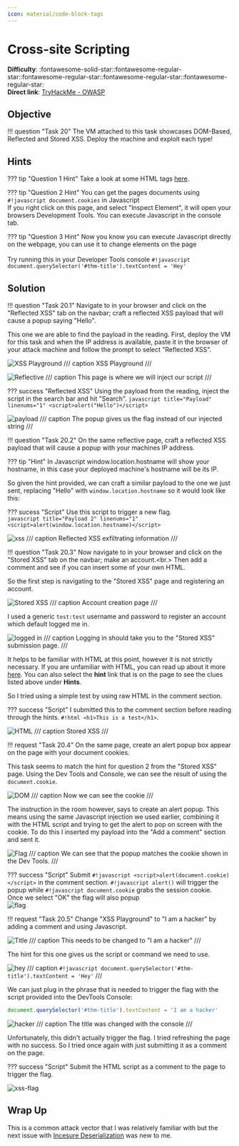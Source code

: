 ```yaml
---
icon: material/code-block-tags
---
```


# Cross-site Scripting

**Difficulty**: :fontawesome-solid-star::fontawesome-regular-star::fontawesome-regular-star::fontawesome-regular-star::fontawesome-regular-star:<br/>
**Direct link**: [TryHackMe - OWASP](https://tryhackme.com/room/owasptop10)

## Objective

!!! question "Task 20"
    The VM attached to this task showcases DOM-Based, Reflected and Stored XSS. Deploy the machine and exploit each type!

## Hints

??? tip "Question 1 Hint"
    Take a look at some HTML tags [here](https://www.w3schools.com/html/default.asp).

??? tip "Question 2 Hint"
    You can get the pages documents using `#!javascript document.cookies` in Javascript<br/>
    If you right click on this page, and select "Inspect Element", it will open your browsers Development Tools. You can execute Javascript in the console tab.<br/>

??? tip "Question 3 Hint"
    Now you know you can execute Javascript directly on the webpage, you can use it to change elements on the page<br/>
    <br/>
    Try running this in your Developer Tools console `#!javascript document.querySelector('#thm-title').textContent = 'Hey'`

## Solution

!!! question "Task 20.1"
    Navigate to <IP ADDRESS> in your browser and click on the "Reflected XSS" tab on the navbar; craft a reflected XSS payload that will cause a popup saying "Hello".

This one we are able to find the payload in the reading. First, deploy the VM for this task and when the IP address is available, paste it in the browser of your attack machine and follow the prompt to select "Reflected XSS". 

![XSS Playground](../img/objectives/o7/xss-playground-reflective.png)
/// caption
XSS Playground
///

![Reflective](../img/objectives/o7/reflective.png)
/// caption
This page is where we will inject our script
///

??? success "Reflected XSS"
    Using the payload from the reading, inject the script in the search bar and hit "Search".
    ```javascript title="Payload" linenums="1"
    <script>alert("Hello")</script>
    ```

![payload](../img/objectives/o7/payload-reflected.png)
/// caption
The popup gives us the flag instead of our injected string
///

!!! question "Task 20.2"
    On the same reflective page, craft a reflected XSS payload that will cause a popup with your machines IP address.

??? tip "Hint"
    In Javascript window.location.hostname will show your hostname, in this case your deployed machine's hostname will be its IP.

So given the hint provided, we can craft a similar payload to the one we just sent, replacing "Hello" with `window.location.hostname` so it would look like this:

??? sucess "Script"
    Use this script to trigger a new flag.<br/>
    ```javascript title="Payload 2" linenums="1"
    <script>alert(window.location.hostname)</script>
    ```

![xss](../img/objectives/o7/reflected.png)
/// caption
Reflected XSS exfiltrating information
///

!!! question "Task 20.3"
    Now navigate to <IP ADDRESS> in your browser and click on the "Stored XSS" tab on the navbar; make an account.<br.>
    Then add a comment and see if you can insert some of your own HTML.

So the first step is navigating to the "Stored XSS" page and registering an account.

![Stored XSS](../img/objectives/o7/xss-playground-stored.png)
/// caption
Account creation page
///

I used a generic `test:test` username and password to register an account which default logged me in.

![logged in](../img/objectives/o7/logged-in.png)
/// caption
Logging in should take you to the "Stored XSS" submission page.
///

It helps to be familiar with HTML at this point, however it is not strictly necessary. If you are unfamiliar with HTML, you can read up about it more [here](https://www.w3schools.com/html/default.asp). You can also select the **hint** link that is on the page to see the clues listed above under **Hints**. 

So I tried using a simple test by using raw HTML in the comment section. 

??? success "Script"
    I submitted this to the comment section before reading through the hints. `#!html <h1>This is a test</h1>`. 

![HTML](../img/objectives/o7/stored1.png)
/// caption
Stored XSS
///

!!! request "Task 20.4"
    On the same page, create an alert popup box appear on the page with your document cookies.

This task seems to match the hint for question 2 from the "Stored XSS" page. Using the Dev Tools and Console, we can see the result of using the `document.cookie`.

![DOM](../img/objectives/o7/DOM.png)
/// caption
Now we can see the cookie
///

The instruction in the room however, says to create an alert popup. This means using the same Javascript injection we used earlier, combining it with the HTML script and trying to get the alert to pop on screen with the cookie. To do this I inserted my payload into the "Add a comment" section and sent it. 

![Flag](../img/objectives/o7/cookie.png)
/// caption
We can see that the popup matches the cookie shown in the Dev Tools. 
///

??? success "Script"
    Submit `#!javascript <script>alert(document.cookie)</script>` in the comment section. `#!javascript alert()` will trigger the popup while `#!javascript document.cookie` grabs the session cookie.<br/>
    Once we select "OK" the flag will also popup<br/>
    ![flag](../img/objectives/o7/flag-xss.png)
    
!!! request "Task 20.5"
    Change "XSS Playground" to "I am a hacker" by adding a comment and using Javascript.

![Title](../img/objectives/o7/xss-playground-title.png)
/// caption
This needs to be changed to "I am a hacker"
///

The hint for this one gives us the script or command we need to use. 

![hey](../img/objectives/o7/hey.png)
/// caption
`#!javascript document.querySelector('#thm-title').textContent = 'Hey'`
///

We can just plug in the phrase that is needed to trigger the flag with the script provided into the DevTools Console:

```javascript title="Provided Script" linenums="1"
document.querySelector('#thm-title').textContent = 'I am a hacker'
```

![hacker](../img/objectives/o7/hacker.png)
/// caption
The title was changed with the console
///

Unfortunately, this didn't actually trigger the flag. I tried refreshing the page with no success. So I tried once again with just submitting it as a comment on the page.

??? success "Script"
    Submit the HTML script as a comment to the page to trigger the flag.

![xss-flag](../img/objectives/o7/xss-flag.png)

## Wrap Up

This is a common attack vector that I was relatively familiar with but the next issue with [Incesure Deserialization](./o8.md) was new to me.